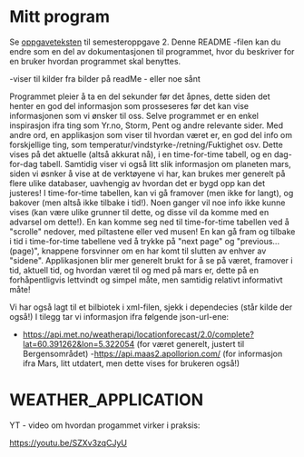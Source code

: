 # Mitt program

Se [oppgaveteksten](./OPPGAVETEKST.md) til semesteroppgave 2. Denne README -filen kan du endre som en del av dokumentasjonen til programmet, hvor du beskriver for en bruker hvordan programmet skal benyttes.

-viser til kilder fra bilder på readMe - eller noe sånt


Programmet pleier å ta en del sekunder før det åpnes, dette siden det henter en god del informasjon som prosseseres før det kan vise informasjonen som vi ønsker til oss. Selve programmet er en enkel inspirasjon ifra ting som Yr.no, Storm, Pent og andre relevante sider. Med andre ord, en applikasjon som viser til hvordan været er, en god del info om forskjellige ting, som temperatur/vindstyrke-/retning/Fuktighet osv. Dette vises på det aktuelle (altså akkurat nå), i en time-for-time tabell, og en dag-for-dag tabell. Samtidig viser vi også litt slik informasjon om planeten mars, siden vi øsnker å vise at de verktøyene vi har, kan brukes mer generelt på flere ulike databaser, uavhengig av hvordan det er bygd opp kan det justeres! I time-for-time tabellen, kan vi gå framover (men ikke for langt), og bakover (men altså ikke tilbake i tid!). Noen ganger vil noe info ikke kunne vises (kan være ulike grunner til dette, og disse vil da komme med en advarsel om dette!). En kan komme seg ned til time-for-time tabellen ved å "scrolle" nedover, med piltastene eller ved musen!
En kan gå fram og tilbake i tid i time-for-time tabellene ved å trykke på "next page" og "previous... (page)", knappene forsvinner om en har komt til slutten av enhver av "sidene". 
Applikasjonen blir mer generelt brukt for å se på været, framover i tid, aktuell tid, og hvordan været til og med på mars er, dette på en forhåpentligvis lettvindt og simpel måte, men samtidig relativt informativt måte!

Vi har også lagt til et bilbiotek i xml-filen, sjekk i dependecies (står kilde der også!)
I tilegg tar vi informasjon ifra følgende json-url-ene: 
 - https://api.met.no/weatherapi/locationforecast/2.0/complete?lat=60.391262&lon=5.322054 (for været generelt, justert til Bergensområdet)
 -https://api.maas2.apollorion.com/ (for informasjon ifra Mars, litt utdatert, men dette vises for brukeren også!)


# WEATHER_APPLICATION

YT - video om hvordan progammet virker i praksis:

https://youtu.be/SZXv3zqCJyU